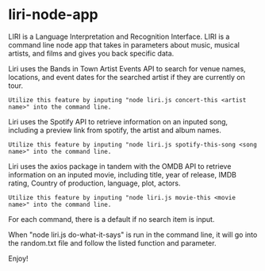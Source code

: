# liri-node-app
LIRI is a Language Interpretation and Recognition Interface. LIRI is a command line node app that takes in parameters about music, musical artists, and films and gives you back specific data.

Liri uses the Bands in Town Artist Events API to search for venue names, locations, and event dates for the searched artist if they are currently on tour. 

    Utilize this feature by inputing "node liri.js concert-this <artist name>" into the command line.
    

Liri uses the Spotify API to retrieve information on an inputed song, including a preview link from spotify, the artist and album names. 

    Utilize this feature by inputing "node liri.js spotify-this-song <song name>" into the command line.

Liri uses the axios package in tandem with the OMDB API to retrieve information on an inputed movie, including title, year of release, IMDB rating, Country of production, language, plot, actors. 

    Utilize this feature by inputing "node liri.js movie-this <movie name>" into the command line.    
    
For each command, there is a default if no search item is input.

When "node liri.js do-what-it-says" is run in the command line, it will go into the random.txt file and follow the listed function and parameter.

Enjoy!